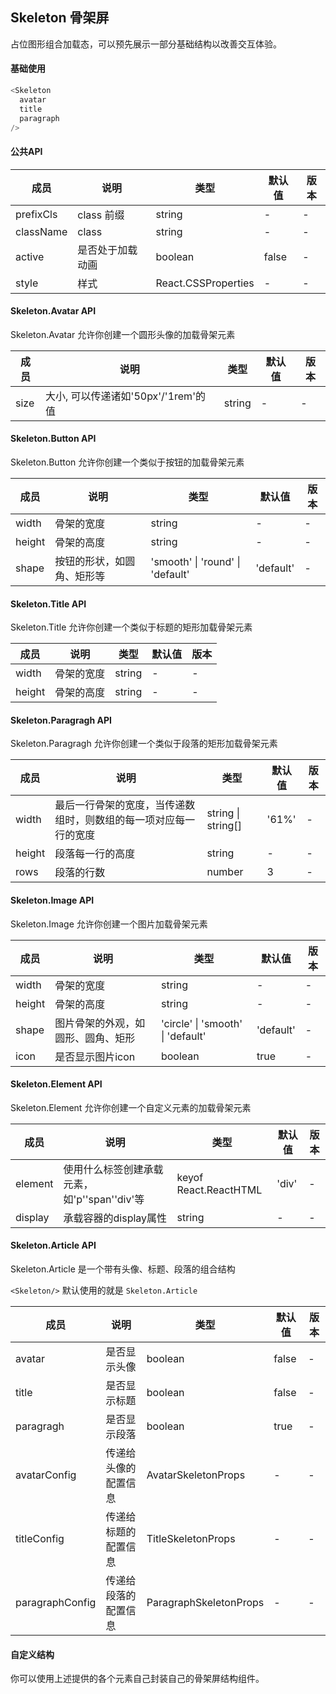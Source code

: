 ## Skeleton 骨架屏

占位图形组合加载态，可以预先展示一部分基础结构以改善交互体验。

#### 基础使用

```javascript
<Skeleton
  avatar
  title
  paragraph
/>
```

#### 公共API

| 成员 | 说明 | 类型 | 默认值 | 版本 |
| --- | --- | --- | --- | --- |
| prefixCls | class 前缀 | string | - | - |
| className | class | string | - | - |
| active | 是否处于加载动画 | boolean | false | - |
| style | 样式 | React.CSSProperties | - | - |

#### Skeleton.Avatar API

Skeleton.Avatar 允许你创建一个圆形头像的加载骨架元素

| 成员 | 说明 | 类型 | 默认值 | 版本 |
| --- | --- | --- | --- | --- |
| size | 大小, 可以传递诸如'50px'/'1rem'的值 | string | - | - |

#### Skeleton.Button API

Skeleton.Button 允许你创建一个类似于按钮的加载骨架元素

| 成员 | 说明 | 类型 | 默认值 | 版本 |
| --- | --- | --- | --- | --- |
| width | 骨架的宽度 | string | - | - |
| height | 骨架的高度 | string | - | - |
| shape | 按钮的形状，如圆角、矩形等 | 'smooth' &#124; 'round' &#124; 'default' | 'default' | - |


#### Skeleton.Title API

Skeleton.Title 允许你创建一个类似于标题的矩形加载骨架元素

| 成员 | 说明 | 类型 | 默认值 | 版本 |
| --- | --- | --- | --- | --- |
| width | 骨架的宽度 | string | - | - |
| height | 骨架的高度 | string | - | - |

#### Skeleton.Paragragh API

Skeleton.Paragragh 允许你创建一个类似于段落的矩形加载骨架元素

| 成员 | 说明 | 类型 | 默认值 | 版本 |
| --- | --- | --- | --- | --- |
| width | 最后一行骨架的宽度，当传递数组时，则数组的每一项对应每一行的宽度 | string &#124; string[] | '61%' | - |
| height | 段落每一行的高度 | string | - | - |
| rows | 段落的行数 | number | 3 | - |

#### Skeleton.Image API

Skeleton.Image 允许你创建一个图片加载骨架元素

| 成员 | 说明 | 类型 | 默认值 | 版本 |
| --- | --- | --- | --- | --- |
| width | 骨架的宽度 | string | - | - |
| height | 骨架的高度 | string | - | - |
| shape | 图片骨架的外观，如圆形、圆角、矩形 | 'circle' &#124; 'smooth' &#124; 'default' | 'default' | - |
| icon | 是否显示图片icon | boolean | true | - |

#### Skeleton.Element API

Skeleton.Element 允许你创建一个自定义元素的加载骨架元素

| 成员 | 说明 | 类型 | 默认值 | 版本 |
| --- | --- | --- | --- | --- |
| element | 使用什么标签创建承载元素，如'p'\'span'\'div'等 | keyof React.ReactHTML | 'div' | - |
| display | 承载容器的display属性 | string | - | - |


#### Skeleton.Article API

Skeleton.Article 是一个带有头像、标题、段落的组合结构

`<Skeleton/>` 默认使用的就是 `Skeleton.Article`

| 成员 | 说明 | 类型 | 默认值 | 版本 |
| --- | --- | --- | --- | --- |
| avatar | 是否显示头像 | boolean | false | - |
| title | 是否显示标题 | boolean | false | - |
| paragragh | 是否显示段落 | boolean | true | - |
| avatarConfig | 传递给头像的配置信息 | AvatarSkeletonProps | - | - |
| titleConfig | 传递给标题的配置信息 | TitleSkeletonProps | - | - |
| paragraphConfig | 传递给段落的配置信息 | ParagraphSkeletonProps | - | - |


#### 自定义结构

你可以使用上述提供的各个元素自己封装自己的骨架屏结构组件。